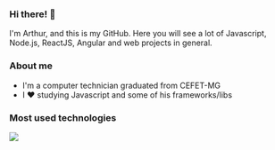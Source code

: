 ### Hi there! 👋
 I'm Arthur, and this is my GitHub. Here you will see a lot of Javascript, Node.js, ReactJS, Angular and web projects in general.

### About me
- I'm a computer technician graduated from CEFET-MG
- I :heart: studying Javascript and some of his frameworks/libs

### Most used technologies
<a href="https://github.com/anuraghazra/convoychat">
  <img align="center" src="https://github-readme-stats.vercel.app/api/top-langs/?username=ArthurSouzaC&show_icons=true&theme=dark&layout=compact" />
</a>
